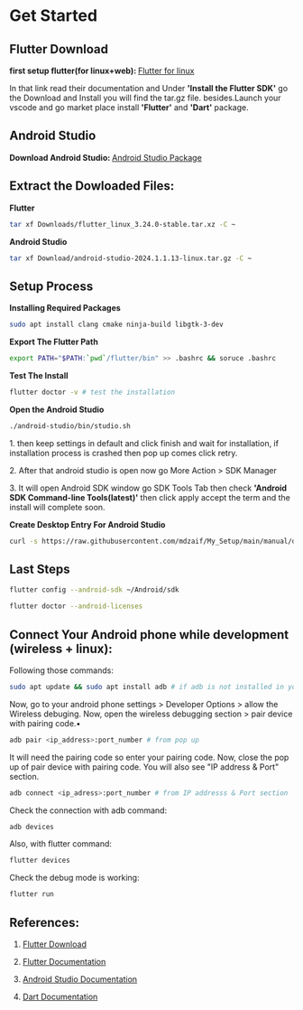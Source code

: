 # Get Started
## Flutter Download
<b>first setup flutter(for linux+web): </b><a href='https://docs.flutter.dev/get-started/install/linux/web'>Flutter for linux</a>
<p>In that link read their documentation and Under <b>'Install the Flutter SDK'</b> go the Download and Install you will find the tar.gz file. besides.Launch your vscode and go market place install <b>'Flutter'</b> and <b>'Dart'</b> package.
</p>

## Android Studio
<b>Download Android Studio: </b><a href='https://developer.android.com/studio/index.html
'>Android Studio Package</a>

## Extract the Dowloaded Files:

<b>Flutter</b>
```bash
tar xf Downloads/flutter_linux_3.24.0-stable.tar.xz -C ~
```
<b>Android Studio</b>
```bash
tar xf Download/android-studio-2024.1.1.13-linux.tar.gz -C ~
```

## Setup Process

<b>Installing Required Packages</b>
```bash
sudo apt install clang cmake ninja-build libgtk-3-dev
```
<b>Export The Flutter Path</b>

```bash
export PATH="$PATH:`pwd`/flutter/bin" >> .bashrc && soruce .bashrc
```

<b>Test The Install</b>

```bash
flutter doctor -v # test the installation
```

<b>Open the Android Studio</b>

```bash
./android-studio/bin/studio.sh
```
<p>1. then keep settings in default and click finish and wait for installation, if installation process is crashed then pop up comes click retry.</p>
<p>2. After that android studio is open now go More Action > SDK Manager</p>
<p>3. It will open Android SDK window go SDK Tools Tab then check <b>'Android SDK Command-line Tools(latest)'</b> then click apply accept the term and the install will complete soon.</p>

<b>Create Desktop Entry For Android Studio</b>

```bash
curl -s https://raw.githubusercontent.com/mdzaif/My_Setup/main/manual/dart_flutter/android-studio.desktop.entry >> ~/.local/share/applications/android-studio.desktop && u=$(whoami) && sed -i "s/user/${u}/g" ~/.local/share/applications/android-studio.desktop
```

## Last Steps

```bash
flutter config --android-sdk ~/Android/sdk
```
```bash
flutter doctor --android-licenses
```

## Connect Your Android phone while development (wireless + linux):

Following those commands:

```bash
sudo apt update && sudo apt install adb # if adb is not installed in your linux machine
```

Now, go to your android phone settings > Developer Options > allow the Wireless debuging. Now, open the wireless debugging section > pair device with pairing code.•

```bash
adb pair <ip_address>:port_number # from pop up
```
It will need the pairing code so enter your pairing code. Now, close the pop up of pair device with pairing code. You will also see "IP address & Port" section.

```bash
adb connect <ip_adress>:port_number # from IP addresss & Port section
```

Check the connection with adb command:

```bash
adb devices
```
Also, with flutter command:

```bash
flutter devices
```
Check the debug mode is working:

```bash
flutter run
```

## References:

1. <a href='https://docs.flutter.dev/get-started/install'> Flutter Download </a><br>

2. <a href='https://docs.flutter.dev/'> Flutter Documentation </a><br>

3. <a href='https://developer.android.com/studio/index.html'> Android Studio Documentation</a><br>

4. <a href='https://dart.dev/language'> Dart Documentation </a>

